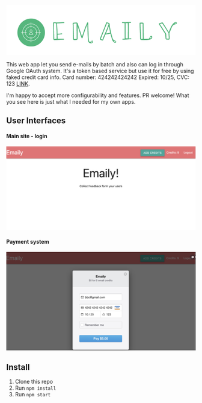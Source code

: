 <div align="center">
	<img width="900" src="https://github.com/CCTSAI-Tony/emaily/blob/master/logo.png" alt="emaily">
	<br>
</div>

This web app let you send e-mails by batch and also can log in through Google OAuth system. It's a token based service but use it for free by using faked credit card info. Card number: 424242424242 Expired: 10/25, CVC: 123 [LINK](https://agile-castle-89662.herokuapp.com/).

I'm happy to accept more configurability and features. PR welcome! What you see here is just what I needed for my own apps.

## User Interfaces

#### Main site - login

<img src="https://github.com/CCTSAI-Tony/emaily/blob/master/index.png" width="532">

#### Payment system

<img src="https://github.com/CCTSAI-Tony/emaily/blob/master/payment.png" width="532">

## Install

1. Clone this repo
2. Run `npm install`
3. Run `npm start`
